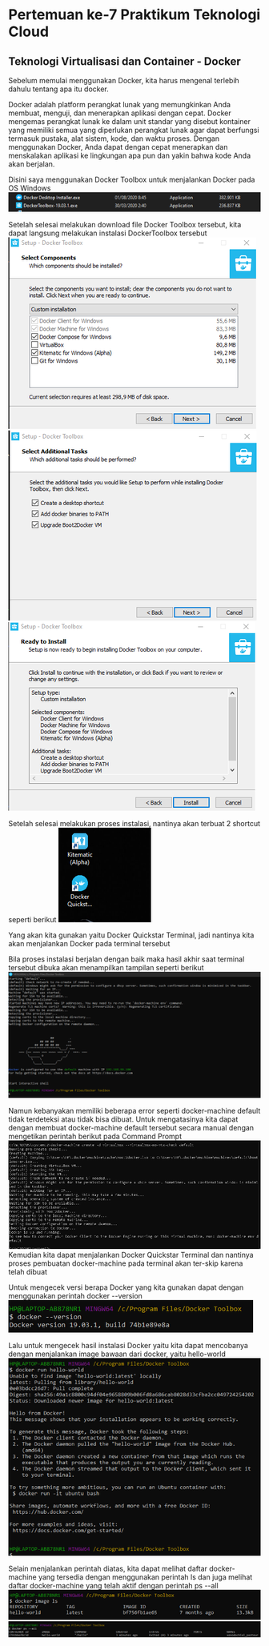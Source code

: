 # Pertemuan ke-7 Praktikum Teknologi Cloud

## Teknologi Virtualisasi dan Container - Docker

Sebelum memulai menggunakan Docker, kita harus mengenal terlebih dahulu tentang apa itu docker.

Docker adalah platform perangkat lunak yang memungkinkan Anda membuat, menguji, dan menerapkan aplikasi dengan cepat. Docker mengemas perangkat lunak ke dalam unit standar yang disebut kontainer yang memiliki semua yang diperlukan perangkat lunak agar dapat berfungsi termasuk pustaka, alat sistem, kode, dan waktu proses. Dengan menggunakan Docker, Anda dapat dengan cepat menerapkan dan menskalakan aplikasi ke lingkungan apa pun dan yakin bahwa kode Anda akan berjalan.

Disini saya menggunakan Docker Toolbox untuk menjalankan Docker pada OS Windows
![~](https://github.com/amharnh/tekn-cloud-computing/blob/master/minggu-07/Image/1.png)

Setelah selesai melakukan download file Docker Toolbox tersebut, kita dapat langsung melakukan instalasi DockerToolbox tersebut
![~](https://github.com/amharnh/tekn-cloud-computing/blob/master/minggu-07/Image/2.png)
![~](https://github.com/amharnh/tekn-cloud-computing/blob/master/minggu-07/Image/3.png)
![~](https://github.com/amharnh/tekn-cloud-computing/blob/master/minggu-07/Image/4.png)

Setelah selesai melakukan proses instalasi, nantinya akan terbuat 2 shortcut seperti berikut
![~](https://github.com/amharnh/tekn-cloud-computing/blob/master/minggu-07/Image/5.png)

Yang akan kita gunakan yaitu Docker Quickstar Terminal, jadi nantinya kita akan menjalankan Docker pada terminal tersebut

Bila proses instalasi berjalan dengan baik maka hasil akhir saat terminal tersebut dibuka akan menampilkan tampilan seperti berikut
![~](https://github.com/amharnh/tekn-cloud-computing/blob/master/minggu-07/Image/6.png)

Namun kebanyakan memiliki beberapa error seperti docker-machine default tidak terdeteksi atau tidak bisa dibuat. 
Untuk mengatasinya kita dapat dengan membuat docker-machine default tersebut secara manual dengan mengetikan perintah berikut pada Command Prompt
![~](https://github.com/amharnh/tekn-cloud-computing/blob/master/minggu-07/Image/7.png)
Kemudian kita dapat menjalankan Docker Quickstar Terminal dan nantinya proses pembuatan docker-machine pada terminal akan ter-skip karena telah dibuat

Untuk mengecek versi berapa Docker yang kita gunakan dapat dengan menggunakan perintah docker --version
![~](https://github.com/amharnh/tekn-cloud-computing/blob/master/minggu-07/Image/8.png)

Lalu untuk mengecek hasil instalasi Docker yaitu kita dapat mencobanya dengan menjalankan image bawaan dari docker, yaitu hello-world
![~](https://github.com/amharnh/tekn-cloud-computing/blob/master/minggu-07/Image/9.png)

Selain menjalankan perintah diatas, kita dapat melihat daftar docker-machine yang tersedia dengan menggunakan perintah ls dan juga melihat daftar docker-machine yang telah aktif dengan perintah ps --all
![~](https://github.com/amharnh/tekn-cloud-computing/blob/master/minggu-07/Image/10.png)
![~](https://github.com/amharnh/tekn-cloud-computing/blob/master/minggu-07/Image/11.png)






